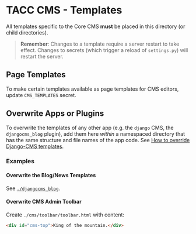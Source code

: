 # TACC CMS - Templates

All templates specific to the Core CMS __must__ be placed in this directory (or child directories).

> __Remember__: Changes to a template require a server restart to take effect. Changes to secrets (which trigger a reload of `settings.py`) will restart the server.

## Page Templates

To make certain templates available as page templates for CMS editors, update `CMS_TEMPLATES` secret.

## Overwrite Apps or Plugins

To overwrite the templates of any other app (e.g. the `django` CMS, the `djangocms_blog` plugin), add them here _within_ a namespaced directory that has the same structure and file names of the app code. See [How to override Django-CMS templates](https://stackoverflow.com/a/39099777/11817077).

### Examples

#### Overwrite the Blog/News Templates

See [`./djangocms_blog`](./djangocms_blog).

#### Overwrite CMS Admin Toolbar

Create `./cms/toolbar/toolbar.html` with content:

```html
<div id="cms-top">King of the mountain.</div>
```
